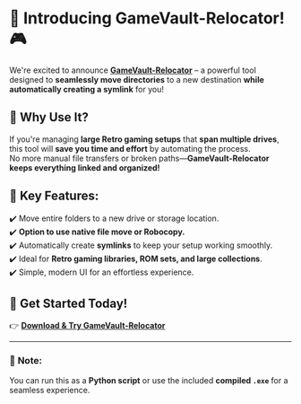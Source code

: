 # 🚀 Introducing GameVault-Relocator! 🎮  

We're excited to announce **[GameVault-Relocator](https://github.com/ScriptedBits/GameVault-Relocator/)** – a powerful tool designed to **seamlessly move directories** to a new destination **while automatically creating a symlink** for you!  

## 🔹 Why Use It?  
If you're managing **large Retro gaming setups** that **span multiple drives**, this tool will **save you time and effort** by automating the process.  
No more manual file transfers or broken paths—**GameVault-Relocator keeps everything linked and organized!**  

## 🔹 Key Features:  
✔️ Move entire folders to a new drive or storage location.  
✔️ **Option to use native file move or Robocopy.**  
✔️ Automatically create **symlinks** to keep your setup working smoothly.  
✔️ Ideal for **Retro gaming libraries, ROM sets, and large collections**.  
✔️ Simple, modern UI for an effortless experience.  

## 🎉 Get Started Today!  
👉 **[Download & Try GameVault-Relocator](https://github.com/ScriptedBits/GameVault-Relocator/)**  

---

### 📝 **Note:**  
You can run this as a **Python script** or use the included **compiled `.exe`** for a seamless experience.  

